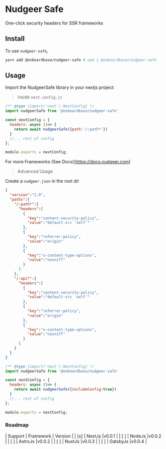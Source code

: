# Nudgeer Safe

One-click security headers for SSR frameworks

## Install

To use `nudgeer-safe`,

```bash
yarn add @onboardbase/nudgeer-safe # npm i @onboardbase/nudgeer-safe
```

## Usage

Import the NudgeerSafe library in your nextjs project:

> inside `next.config.js`

```js
/** @type {import('next').NextConfig} */
import nudgeerSafe from '@onboardbase/nudgeer-safe'

const nextConfig = {
  headers: async ()=> {
    return await nudgeerSafe({path:'/:path*'})
  }
  //... rest of config
};

module.exports = nextConfig;

```
For more Frameworks
(See Docs)[https://docs.nudgeer.com]

> Advanced Usage

Create a `nudgeer.json` in the root dir

```json
{
  "version":"1.0",
  "paths":{
    "/:path*":{
      "headers":[
        {
          "key":"content-security-policy",
          "value":"default-src 'self'"
        },
        {
          "key":"referrer-policy",
          "value":"origin"
        },
        {
          "key":"x-content-type-options",
          "value":"nosniff"
        }
      ]
    },
    "/:api*":{
      "headers":[
        {
          "key":"content-security-policy",
          "value":"default-src 'self'"
        },
        {
          "key":"referrer-policy",
          "value":"origin"
        },
        {
          "key":"x-content-type-options",
          "value":"nosniff"
        }
      ]
    }
  }
}

```

```js
/** @type {import('next').NextConfig} */
import nudgeerSafe from '@onboardbase/nudgeer-safe'

const nextConfig = {
  headers: async ()=> {
    return await nudgeerSafe({includeConfig:true})
  }
  //... rest of config
};

module.exports = nextConfig;
```

### Roadmap
| Support | Framework | Version |
| [x]     | NextJs    |v0.0.1   |
| [ ]     | NodeJs    |v0.0.2   |
| [ ]     | AstroJs   |v0.0.2   |
| [ ]     | NuxtJs    |v0.0.3   |
| [ ]     | GatsbyJs  |v0.0.4   |